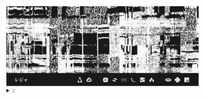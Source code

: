 <img src="./banner.png">
<details><summary> :: </summary>
<!--START_SECTION:waka-->

```
From: 09 August 2024 - To: 08 April 2025

Total Time: 1,224 hrs 55 mins

Python                     352 hrs 6 mins  ///////------------------   26.54 %
PHP                        209 hrs 40 mins ////---------------------   15.81 %
Markdown                   208 hrs 52 mins ////---------------------   15.75 %
Other                      101 hrs 35 mins //-----------------------   07.66 %
```

<!--END_SECTION:waka-->
</details>
